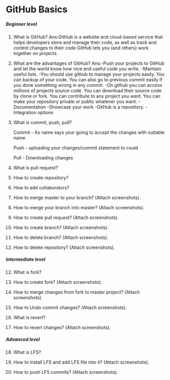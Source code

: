 # GitHub Basics

##### Beginner level

1. What is GitHub?
Ans:GitHub is a website and cloud-based service that helps developers store and manage their code, 
   as well as track and control changes to their code
   GitHub lets you (and others) work together on projects.
   
2. What are the advantages of GitHub?
Ans:-Push your projects to GitHub and let the world know how nice and useful code you write.
-Maintain useful lists.
-You should use github to manage your projects easily. 
	You can backup of your code. You can also go to previous commit easily if you done something wrong in any commit.
-On github you can access millions of projects source code. 
	You can download their source code by clone or fork. 
	You can contribute to any project you want. 
	You can make your repository private or public whatever you want.
-Documentation
-Showcase your work
-GitHub is a repository.
-Integration options
   
3. What is commit, push, pull?

   Commit - As name says your going to accept the changes with suitable name

   Push - uploading your changes/commit statement to could

   Pull - Downloading changes 



4. What is pull request?

   

5. How to create repository?



6. How to add collaborators?



7. How to merge master to your branch? (Attach screenshots).



8. How to merge your branch into master? (Attach screenshots).



9. How to create pull request?  (Attach screenshots).



10. How to create branch?  (Attach screenshots).



11. How to delete branch? (Attach screenshots).



12. How to delete repository? (Attach screenshots).



##### Intermediate level

12. What is fork?

    

13. How to create fork?  (Attach screenshots).

    

14. How to merge changes from fork to master project?  (Attach screenshots).



15. How to Undo commit changes?  (Attach screenshots).

    

16. What is revert?

    

17. How to revert changes?  (Attach screenshots).



##### Advanced level

18. What is LFS? 



19. How to install LFS and add LFS file into it?  (Attach screenshots).



20. How to push LFS commits?  (Attach screenshots).





